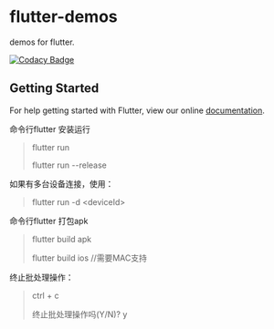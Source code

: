 # flutter-demos
demos for flutter.

[![Codacy Badge](https://api.codacy.com/project/badge/Grade/a3c49f03cd80478ea5ff10630515b77d)](https://www.codacy.com/app/Sogrey/flutter-demos?utm_source=github.com&amp;utm_medium=referral&amp;utm_content=Sogrey/flutter-demos&amp;utm_campaign=Badge_Grade)

## Getting Started

For help getting started with Flutter, view our online [documentation](https://flutter.io/).

命令行flutter 安装运行

> flutter run
>
> flutter run --release

如果有多台设备连接，使用：

> flutter run -d \<deviceId\>

命令行flutter 打包apk

> flutter build apk
>
> flutter build ios //需要MAC支持

终止批处理操作：

> ctrl + c
>
> 终止批处理操作吗(Y/N)? y
